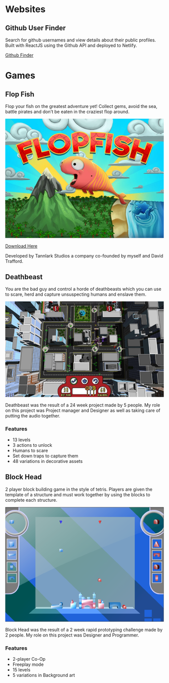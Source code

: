 # Websites

## Github User Finder

Search for github usernames and view details about their public profiles. Built with ReactJS using the Github API and deployed to Netlify.

[Github Finder](https://githubfinder-jjewel.netlify.com/)


# Games

## Flop Fish

Flop your fish on the greatest adventure yet! Collect gems, avoid the sea, battle pirates and don’t be eaten in the craziest flop around.

![FlopFishScreen](pub/static/flopfish.png)

[Download Here](https://play.google.com/store/apps/details?id=com.tannlark.flopfish)

Developed by Tannlark Studios a company co-founded by myself and David Trafford.

## Deathbeast

You are the bad guy and control a horde of deathbeasts which you can use to
scare, herd and capture unsuspecting humans and enslave them.

![DeathBeastScreen](pub/static/deathbeast.png)

Deathbeast was the result of a 24 week project made by 5 people. My role on this project was Project manager and Designer as well as taking care of putting the audio together.

### Features
- 13 levels
- 3 actions to unlock
- Humans to scare
- Set down traps to capture them
- 48 variations in decorative assets

## Block Head

2 player block building game in the style of tetris. Players are given the template of a structure and must work together by using the blocks to complete each structure.

![BlockHeadScreen](pub/static/blockhead.png)

Block Head was the result of a 2 week rapid prototyping challenge made by 2 people. My role on this project was Designer and Programmer.

### Features
- 2-player Co-Op
- Freeplay mode
- 15 levels
- 5 variations in Background art

